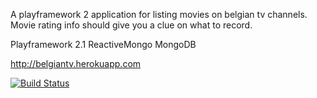 A playframework 2 application for listing movies on belgian tv channels. Movie rating info should give you a clue on what to record.

Playframework 2.1
ReactiveMongo
MongoDB

<http://belgiantv.herokuapp.com>

[![Build Status](https://travis-ci.org/francisdb/belgiantv.png?branch=master)](https://travis-ci.org/francisdb/belgiantv)
